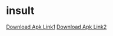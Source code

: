 # insult

[Download Apk Link1](https://drive.google.com/file/d/1STAoCHHTuio05R75E23mCA1koSaKhQdq/view?usp=sharing)
[Download Apk Link2](https://www.dropbox.com/s/i537kk0blwbxxyx/app-release.apk?dl=0)
